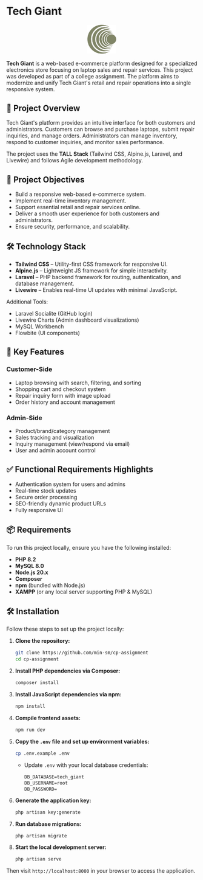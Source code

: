 # Tech Giant

<p align="center">
  <img src="public/img/common/logo.png" alt="Logo" width="15%">
</p>

**Tech Giant** is a web-based e-commerce platform designed for a specialized electronics store focusing on laptop sales and repair services. This project was developed as part of a college assignment. The platform aims to modernize and unify Tech Giant's retail and repair operations into a single responsive system.

## 📌 Project Overview

Tech Giant's platform provides an intuitive interface for both customers and administrators. Customers can browse and purchase laptops, submit repair inquiries, and manage orders. Administrators can manage inventory, respond to customer inquiries, and monitor sales performance.

The project uses the **TALL Stack** (Tailwind CSS, Alpine.js, Laravel, and Livewire) and follows Agile development methodology.

## 🎯 Project Objectives

- Build a responsive web-based e-commerce system.
- Implement real-time inventory management.
- Support essential retail and repair services online.
- Deliver a smooth user experience for both customers and administrators.
- Ensure security, performance, and scalability.

## 🛠️ Technology Stack

- **Tailwind CSS** – Utility-first CSS framework for responsive UI.
- **Alpine.js** – Lightweight JS framework for simple interactivity.
- **Laravel** – PHP backend framework for routing, authentication, and database management.
- **Livewire** – Enables real-time UI updates with minimal JavaScript.

Additional Tools:
- Laravel Socialite (GitHub login)
- Livewire Charts (Admin dashboard visualizations)
- MySQL Workbench
- Flowbite (UI components)

## 🚀 Key Features

### Customer-Side
- Laptop browsing with search, filtering, and sorting
- Shopping cart and checkout system
- Repair inquiry form with image upload
- Order history and account management

### Admin-Side
- Product/brand/category management
- Sales tracking and visualization
- Inquiry management (view/respond via email)
- User and admin account control

## ✅ Functional Requirements Highlights

- Authentication system for users and admins
- Real-time stock updates
- Secure order processing
- SEO-friendly dynamic product URLs
- Fully responsive UI

## 📦 Requirements

To run this project locally, ensure you have the following installed:

- **PHP 8.2**
- **MySQL 8.0**
- **Node.js 20.x**
- **Composer**
- **npm** (bundled with Node.js)
- **XAMPP** (or any local server supporting PHP & MySQL)

## 🛠️ Installation

Follow these steps to set up the project locally:

1. **Clone the repository:**

   ```bash
   git clone https://github.com/min-sm/cp-assignment
   cd cp-assignment

2. **Install PHP dependencies via Composer:**

   ```bash
   composer install
   ```

3. **Install JavaScript dependencies via npm:**

   ```bash
   npm install
   ```

4. **Compile frontend assets:**

   ```bash
   npm run dev
   ```

5. **Copy the `.env` file and set up environment variables:**

   ```bash
   cp .env.example .env
   ```

   * Update `.env` with your local database credentials:

     ```
     DB_DATABASE=tech_giant
     DB_USERNAME=root
     DB_PASSWORD=
     ```

6. **Generate the application key:**

   ```bash
   php artisan key:generate
   ```

7. **Run database migrations:**

   ```bash
   php artisan migrate
   ```

8. **Start the local development server:**

   ```bash
   php artisan serve
   ```

Then visit `http://localhost:8000` in your browser to access the application.